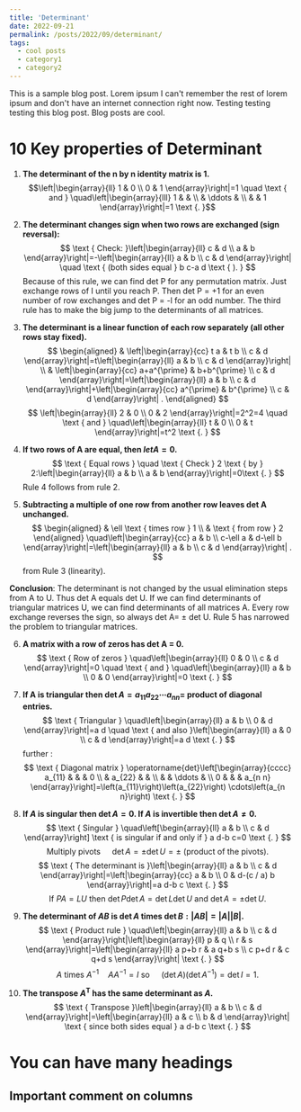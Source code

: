```yaml
---
title: 'Determinant'
date: 2022-09-21
permalink: /posts/2022/09/determinant/
tags:
  - cool posts
  - category1
  - category2
---
```


This is a sample blog post. Lorem ipsum I can't remember the rest of lorem ipsum and don't have an internet connection right now. Testing testing testing this blog post. Blog posts are cool.

10 Key properties of Determinant
======
1. **The determinant of the n by n identity matrix is 1.**
$$\left|\begin{array}{ll}
1 & 0 \\
0 & 1
\end{array}\right|=1 \quad \text { and } \quad\left|\begin{array}{lll}
1 & & \\
& \ddots & \\
& & 1
\end{array}\right|=1 \text {. }$$

2. **The determinant changes sign when two rows are exchanged (sign reversal):**
$$
\text { Check: }\left|\begin{array}{ll}
c & d \\
a & b
\end{array}\right|=-\left|\begin{array}{ll}
a & b \\
c & d
\end{array}\right| \quad \text { (both sides equal } b c-a d \text { ). }
$$
Because of this rule, we can find det P for any permutation matrix. Just exchange rows of I until you reach P. Then det P = +1 for an even number of row exchanges and
det P = -l for an odd number.
The third rule has to make the big jump to the determinants of all matrices. 

3. **The determinant is a linear function of each row separately (all other rows stay fixed).**
$$
\begin{aligned}
& \left|\begin{array}{cc}
t a & t b \\
c & d
\end{array}\right|=t\left|\begin{array}{ll}
a & b \\
c & d
\end{array}\right| \\
& \left|\begin{array}{cc}
a+a^{\prime} & b+b^{\prime} \\
c & d
\end{array}\right|=\left|\begin{array}{ll}
a & b \\
c & d
\end{array}\right|+\left|\begin{array}{cc}
a^{\prime} & b^{\prime} \\
c & d
\end{array}\right| .
\end{aligned}
$$
$$
\left|\begin{array}{ll}
2 & 0 \\
0 & 2
\end{array}\right|=2^2=4 \quad \text { and } \quad\left|\begin{array}{ll}
t & 0 \\
0 & t
\end{array}\right|=t^2 \text {. }
$$

4. **If two rows of A are equal, then $let A = 0$.**
$$
\text { Equal rows } \quad \text { Check } 2 \text { by } 2:\left|\begin{array}{ll}
a & b \\
a & b
\end{array}\right|=0\text {. }
$$
Rule 4 follows from rule 2.

5. **Subtracting a multiple of one row from another row leaves det A unchanged.**
$$
\begin{aligned}
& \ell \text { times row } 1 \\
& \text { from row } 2
\end{aligned} \quad\left|\begin{array}{cc}
a & b \\
c-\ell a & d-\ell b
\end{array}\right|=\left|\begin{array}{ll}
a & b \\
c & d
\end{array}\right| .
$$
from Rule 3 (linearity).

**Conclusion**: The determinant is not changed by the usual elimination steps from A to U. 
Thus det A equals det U. If we can find determinants of triangular matrices U, we can 
find determinants of all matrices A. Every row exchange reverses the sign, so always 
det A= ± det U. Rule 5 has narrowed the problem to triangular matrices. 

6. **A matrix with a row of zeros has det A = 0.**
$$
\text { Row of zeros } \quad\left|\begin{array}{ll}
0 & 0 \\
c & d
\end{array}\right|=0 \quad \text { and } \quad\left|\begin{array}{ll}
a & b \\
0 & 0
\end{array}\right|=0 \text {. }
$$

7. **If A is triangular then $\operatorname{det} A=a_{11} a_{22} \cdots a_{n n}=$ product of diagonal entries.**
$$
\text { Triangular } \quad\left|\begin{array}{ll}
a & b \\
0 & d
\end{array}\right|=a d \quad \text { and also }\left|\begin{array}{ll}
a & 0 \\
c & d
\end{array}\right|=a d \text {. }
$$
further :
$$
\text { Diagonal matrix } \operatorname{det}\left[\begin{array}{cccc}
a_{11} & & & 0 \\
& a_{22} & & \\
& & \ddots & \\
0 & & & a_{n n}
\end{array}\right]=\left(a_{11}\right)\left(a_{22}\right) \cdots\left(a_{n n}\right) \text {. }
$$

8. **If $A$ is singular then $\operatorname{det} A=0$. If $A$ is invertible then $\operatorname{det} A \neq 0$.**
$$
\text { Singular } \quad\left[\begin{array}{ll}
a & b \\
c & d
\end{array}\right] \text { is singular if and only if } a d-b c=0 \text {. }
$$
$$
\text { Multiply pivots } \quad \operatorname{det} A= \pm \operatorname{det} U= \pm \text { (product of the pivots). }
$$
$$
\text { The determinant is }\left|\begin{array}{ll}
a & b \\
c & d
\end{array}\right|=\left|\begin{array}{cc}
a & b \\
0 & d-(c / a) b
\end{array}\right|=a d-b c \text {. }
$$
$$
\text { If } P A=L U \text { then } \operatorname{det} P \operatorname{det} A=\operatorname{det} L \operatorname{det} U \text { and } \operatorname{det} A= \pm \operatorname{det} U \text {. }
$$

9. **The determinant of $A B$ is $\operatorname{det} A$ times $\operatorname{det} B:|A B|=|A||B|$.**
$$
\text { Product rule } \quad\left|\begin{array}{ll}
a & b \\
c & d
\end{array}\right|\left|\begin{array}{ll}
p & q \\
r & s
\end{array}\right|=\left|\begin{array}{ll}
a p+b r & a q+b s \\
c p+d r & c q+d s
\end{array}\right| \text {. }
$$
$$
A \text { times } A^{-1} \quad A A^{-1}=I \text { so } \quad(\operatorname{det} A)\left(\operatorname{det} A^{-1}\right)=\operatorname{det} I=1 .
$$

10. **The transpose $A^{\mathrm{T}}$ has the same determinant as $A$.**
$$
\text { Transpose }\left|\begin{array}{ll}
a & b \\
c & d
\end{array}\right|=\left|\begin{array}{ll}
a & c \\
b & d
\end{array}\right| \text { since both sides equal } a d-b c \text {. }
$$







You can have many headings
======

Important comment on columns
------
